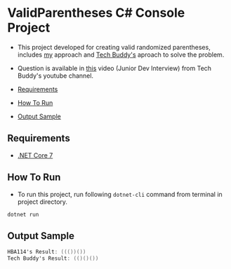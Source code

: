 # ValidParentheses C# Console Project
- This project developed for creating valid randomized parentheses, includes [my](https://github.com/HBA114) approach and [Tech Buddy's](https://www.youtube.com/watch?v=CEvBYUPQQMQ&ab_channel=TechBuddy) aproach to solve the problem.
- Question is available in [this](https://www.youtube.com/watch?v=qlWjzNdilBs&ab_channel=TechBuddy) video (Junior Dev Interview) from Tech Buddy's youtube channel.

- [Requirements](#requirements)
- [How To Run](#how-to-run)
- [Output Sample](#output-sample)

## Requirements
- [.NET Core 7](https://dotnet.microsoft.com/en-us/download/dotnet/7.0)

## How To Run
- To run this project, run following `dotnet-cli` command from terminal in project directory.
```shell
dotnet run
```
## Output Sample
```csharp
HBA114's Result: ((())())
Tech Buddy's Result: (()()())
```
